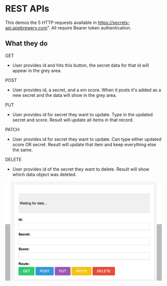 # REST APIs

This demos the 5 HTTP requests available in https://secrets-api.appbrewery.com". All require Bearer token authentication.

## What they do

GET
- User provides id and hits this button, the secret data for that id will appear in the grey area.

POST
- User provides id, a secret, and a em score. When it posts it's added as a new secret and the data will show in the grey area.

PUT
- User provides id for secret they want to update. Type in the updated secret and score. Result will update all items in that record.

PATCH
- User provides id for secret they want to update. Can type either updated score OR secret. Result will update that item and keep everything else the same.

DELETE
- User provides id of the secret they want to delete. Result will show which data object was deleted.

![REST APIs Project](rest-apis.png)
